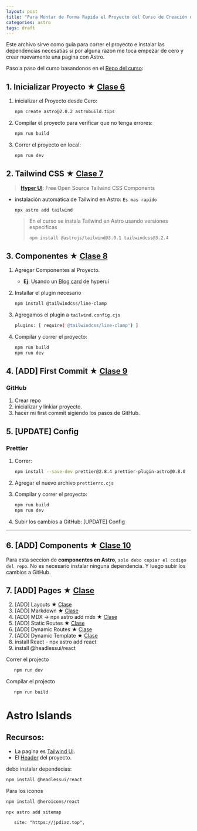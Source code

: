 ```yaml
---
layout: post
title: "Para Montar de Forma Rapida el Proyecto del Curso de Creación de Páginas Web con Astro"
categories: astro
tags: draft
---
```


Este archivo sirve como guia para correr el proyecto e instalar las dependencias necesatias si por alguna razon me toca empezar de cero y crear nuevamente una pagina con Astro.

Paso a paso del curso basandonos en el [Repo del curso](https://github.com/platzi/astrobuild.tips/commits/main):

## 1. Inicializar Proyecto ★ [Clase 6](https://platzi.com/clases/6207-astro/60187-conoce-tu-proyecto-colaborativo-astrobuildtips/ "Conoce tu proyecto colaborativo: astrobuild.tips")

1. inicializar el Proyecto desde Cero:

   ```bash
   npm create astro@2.0.2 astrobuild.tips
   ```

2. Compilar el proyecto para verificar que no tenga errores:

   ```bash
   npm run build
   ```

3. Correr el proyecto en local:

   ```bash
   npm run dev
   ```

## 2. Tailwind CSS ★ [Clase 7](https://platzi.com/clases/6207-astro/60188-configuracion-de-tailwind-css/ "Configuración de Tailwind CSS")

> [**Hyper UI**](https://www.hyperui.dev/): Free Open Source Tailwind CSS Components

- instalación automática de Tailwind en Astro: `Es mas rapido`

  ```bash
  npx astro add tailwind
  ```

  > En el curso se instala Tailwind en Astro usando versiones especificas
  >
  > `npm install @astrojs/tailwind@3.0.1 tailwindcss@3.2.4`

## 3. Componentes ★ [Clase 8](https://platzi.com/clases/6207-astro/60189-configuracion-de-typescript/ "Configuración de TypeScript")

1. Agregar Componentes al Proyecto.
   - **Ej**: Usando un [Blog card](https://www.hyperui.dev/components/marketing/blog-cards) de hyperui
2. Installar el plugin necesario
   ```bash
   npm install @tailwindcss/line-clamp
   ```
3. Agregamos el plugin a `tailwind.config.cjs`
   ```bash
   plugins: [ require('@tailwindcss/line-clamp') ]
   ```
4. Compilar y correr el proyecto:

   ```bash
   npm run build
   npm run dev
   ```

## 4. [ADD] First Commit ★ [Clase 9](https://platzi.com/clases/6207-astro/60190-github-vscode-prettier-astro-config/ "GitHub, VSCode, Prettier, Astro config")

### GitHub

1. Crear repo
2. inicializar y linkiar proyecto.
3. hacer mi first commit sigiendo los pasos de GitHub.

## 5. [UPDATE] Config

### Prettier

1. Correr:

   ```bash
   npm install --save-dev prettier@2.8.4 prettier-plugin-astro@0.8.0
   ```

2. Agregar el nuevo archivo `prettierrc.cjs`

3. Compilar y correr el proyecto:

   ```bash
   npm run build
   npm run dev
   ```

4. Subir los cambios a GitHub: [UPDATE] Config

---

## 6. [ADD] Components ★ [Clase 10](https://platzi.com/clases/6207-astro/60191-componentes-en-astro/ "Componentes en Astro")

Para esta seccion de **componentes en Astro**, `solo debo copiar el codigo del repo`. No es necesario instalar ninguna dependencia. Y luego subir los cambios a GitHub.

## 7. [ADD] Pages ★ [Clase ]()

2. [ADD] Layouts ★ [Clase ]()
3. [ADD] Markdown ★ [Clase ]()
4. [ADD] MDX -> npx astro add mdx ★ [Clase ]()
5. [ADD] Static Routes ★ [Clase ]()
6. [ADD] Dynamic Routes ★ [Clase ]()
7. [ADD] Dynamic Template ★ [Clase ]()
8. install React - npx astro add react
9. install @headlessui/react

Correr el projecto

```bash
   npm run dev
```

Compilar el projecto

```bash
   npm run build
```

# Astro Islands

## Recursos:

- La pagina es [Tailwind UI](https://tailwindui.com/).
- El [Header](https://tailwindui.com/components/marketing/elements/headers#component-6f74644bcfda42fc3d6735054d46bbe1) del proyecto.

debo instalar dependecias:

```bash
npm install @headlessui/react
```

Para los iconos

```bash
npm install @heroicons/react
```

`npx astro add sitemap`

`	site: "https://jpdiaz.top",`
